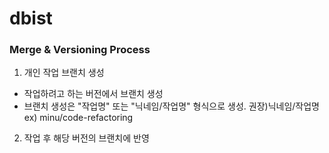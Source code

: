 # dbist

### Merge & Versioning Process
1. 개인 작업 브랜치 생성
- 작업하려고 하는 버전에서 브랜치 생성
- 브랜치 생성은 "작업명" 또는 "닉네임/작업명" 형식으로 생성. 권장)닉네임/작업명
ex) minu/code-refactoring

2. 작업 후 해당 버전의 브랜치에 반영

